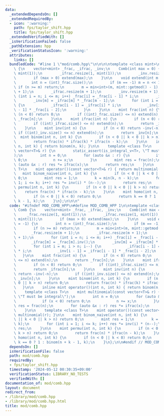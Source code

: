 ```yaml
---
data:
  _extendedDependsOn: []
  _extendedRequiredBy:
  - icon: ':warning:'
    path: fps/taylor_shift.hpp
    title: fps/taylor_shift.hpp
  _extendedVerifiedWith: []
  _isVerificationFailed: false
  _pathExtension: hpp
  _verificationStatusIcon: ':warning:'
  attributes:
    links: []
  bundledCode: "#line 1 \"mod/comb.hpp\"\n\n\n\ntemplate <class mint>\nstruct Comb\
    \ {\n    vector<mint> _frac, _ifrac, _inv;\n    Comb(int max = 0) {\n        _frac.resize(1,\
    \ mint(1));\n        _ifrac.resize(1, mint(1));\n        _inv.resize(1, mint(1));\n\
    \        if (max > 0) extend(max);\n    }\n\n    void extend(int m = -1) {\n \
    \       int n = (int)_frac.size();\n        if (m == -1) m = n << 1;\n       \
    \ if (n >= m) return;\n        m = min<int>(m, mint::getmod() - 1);\n        _frac.resize(m\
    \ + 1);\n        _ifrac.resize(m + 1);\n        _inv.resize(m + 1);\n        for\
    \ (int i = n; i <= m; i++) _frac[i] = _frac[i - 1] * i;\n        _ifrac[m] = _frac[m].inv();\n\
    \        _inv[m] = _ifrac[m] * _frac[m - 1];\n        for (int i = m; i > n; i--)\
    \ {\n            _ifrac[i - 1] = _ifrac[i] * i;\n            _inv[i - 1] = _ifrac[i\
    \ - 1] * _frac[i - 2];\n        }\n    }\n\n    mint frac(int n) {\n        if\
    \ (n < 0) return 0;\n        if ((int)_frac.size() <= n) extend(n);\n        return\
    \ _frac[n];\n    }\n\n    mint ifrac(int n) {\n        if (n < 0) return 0;\n\
    \        if ((int)_ifrac.size() <= n) extend(n);\n        return _ifrac[n];\n\
    \    }\n\n    mint inv(int n) {\n        if (n < 0) return -inv(-n);\n       \
    \ if ((int)_inv.size() <= n) extend(n);\n        return _inv[n];\n    }\n\n  \
    \  mint binom(int n, int k) {\n        if (n < 0 || k < 0 || k > n) return 0;\n\
    \        return frac(n) * ifrac(k) * ifrac(n - k);\n    }\n\n    inline mint operator()(int\
    \ n, int k) { return binom(n, k); }\n\n    template <class T>\n    mint multinomial(const\
    \ vector<T>& r) {\n        static_assert(is_integral_v<T>, \"T must be integral\"\
    );\n        int n = 0;\n        for (auto &x : r) {\n            if (x < 0) return\
    \ 0;\n            n += x;\n        }\n        mint res = frac(n);\n        for\
    \ (auto &x : r) res *= ifrac(x);\n        return res;\n    }\n\n    template <class\
    \ T>\n    mint operator()(const vector<T>& r) { return multinomial(r); }\n\n \
    \   mint binom_naive(int n, int k) {\n        if (n < 0 || k < 0 || k > n) return\
    \ 0;\n        mint res = 1;\n        k = min(k, n - k);\n        for (int i =\
    \ 1; i <= k; i++) res *= inv(i) * (n--);\n        return res;\n    }\n\n    mint\
    \ permu(int n, int k) {\n        if (n < 0 || k < 0 || k > n) return 0;\n    \
    \    return frac(n) * ifrac(n - k);\n    }\n\n    mint homo(int n, int k) {\n\
    \        if (n < 0 || k < 0) return 0;\n        return k == 0 ? 1 : binom(n +\
    \ k - 1, k);\n    }\n};\n\n\n"
  code: "#ifndef MOD_COMB_HPP\n#define MOD_COMB_HPP 1\n\ntemplate <class mint>\nstruct\
    \ Comb {\n    vector<mint> _frac, _ifrac, _inv;\n    Comb(int max = 0) {\n   \
    \     _frac.resize(1, mint(1));\n        _ifrac.resize(1, mint(1));\n        _inv.resize(1,\
    \ mint(1));\n        if (max > 0) extend(max);\n    }\n\n    void extend(int m\
    \ = -1) {\n        int n = (int)_frac.size();\n        if (m == -1) m = n << 1;\n\
    \        if (n >= m) return;\n        m = min<int>(m, mint::getmod() - 1);\n \
    \       _frac.resize(m + 1);\n        _ifrac.resize(m + 1);\n        _inv.resize(m\
    \ + 1);\n        for (int i = n; i <= m; i++) _frac[i] = _frac[i - 1] * i;\n \
    \       _ifrac[m] = _frac[m].inv();\n        _inv[m] = _ifrac[m] * _frac[m - 1];\n\
    \        for (int i = m; i > n; i--) {\n            _ifrac[i - 1] = _ifrac[i]\
    \ * i;\n            _inv[i - 1] = _ifrac[i - 1] * _frac[i - 2];\n        }\n \
    \   }\n\n    mint frac(int n) {\n        if (n < 0) return 0;\n        if ((int)_frac.size()\
    \ <= n) extend(n);\n        return _frac[n];\n    }\n\n    mint ifrac(int n) {\n\
    \        if (n < 0) return 0;\n        if ((int)_ifrac.size() <= n) extend(n);\n\
    \        return _ifrac[n];\n    }\n\n    mint inv(int n) {\n        if (n < 0)\
    \ return -inv(-n);\n        if ((int)_inv.size() <= n) extend(n);\n        return\
    \ _inv[n];\n    }\n\n    mint binom(int n, int k) {\n        if (n < 0 || k <\
    \ 0 || k > n) return 0;\n        return frac(n) * ifrac(k) * ifrac(n - k);\n \
    \   }\n\n    inline mint operator()(int n, int k) { return binom(n, k); }\n\n\
    \    template <class T>\n    mint multinomial(const vector<T>& r) {\n        static_assert(is_integral_v<T>,\
    \ \"T must be integral\");\n        int n = 0;\n        for (auto &x : r) {\n\
    \            if (x < 0) return 0;\n            n += x;\n        }\n        mint\
    \ res = frac(n);\n        for (auto &x : r) res *= ifrac(x);\n        return res;\n\
    \    }\n\n    template <class T>\n    mint operator()(const vector<T>& r) { return\
    \ multinomial(r); }\n\n    mint binom_naive(int n, int k) {\n        if (n < 0\
    \ || k < 0 || k > n) return 0;\n        mint res = 1;\n        k = min(k, n -\
    \ k);\n        for (int i = 1; i <= k; i++) res *= inv(i) * (n--);\n        return\
    \ res;\n    }\n\n    mint permu(int n, int k) {\n        if (n < 0 || k < 0 ||\
    \ k > n) return 0;\n        return frac(n) * ifrac(n - k);\n    }\n\n    mint\
    \ homo(int n, int k) {\n        if (n < 0 || k < 0) return 0;\n        return\
    \ k == 0 ? 1 : binom(n + k - 1, k);\n    }\n};\n\n#endif // MOD_COMB_HPP\n"
  dependsOn: []
  isVerificationFile: false
  path: mod/comb.hpp
  requiredBy:
  - fps/taylor_shift.hpp
  timestamp: '2024-05-12 00:30:35+09:00'
  verificationStatus: LIBRARY_NO_TESTS
  verifiedWith: []
documentation_of: mod/comb.hpp
layout: document
redirect_from:
- /library/mod/comb.hpp
- /library/mod/comb.hpp.html
title: mod/comb.hpp
---
```

